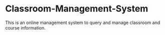 # Classroom-Management-System

This is an online management system to query and manage classroom and course information.